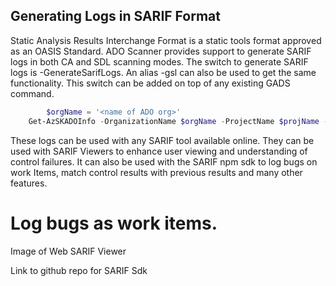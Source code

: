 ## Generating Logs in SARIF Format


Static Analysis Results Interchange Format is a static tools format approved as an OASIS Standard. ADO Scanner provides support to generate SARIF logs in both CA and SDL scanning modes. The switch to generate SARIF logs is -GenerateSarifLogs. An alias -gsl can also be used to get the same functionality. This switch can be added on top of any existing GADS command.

```PowerShell
        $orgName = '<name of ADO org>'
	Get-AzSKADOInfo -OrganizationName $orgName -ProjectName $projName -GenerateSarifLogs
```

These logs can be used with any SARIF tool available online. They can be used with SARIF Viewers to enhance user viewing and understanding of control failures. It can also be used with the SARIF npm sdk to log bugs on work Items, match control results with previous results and many other features.

# Log bugs as work items.

Image of Web SARIF Viewer 

Link to github repo for SARIF Sdk 